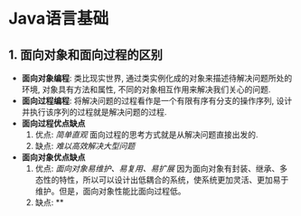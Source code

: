 # Java语言基础

## 1. 面向对象和面向过程的区别
- **面向对象编程**: 类比现实世界, 通过类实例化成的对象来描述待解决问题所处的环境, 对象具有方法和属性, 不同的对象相互作用来解决我们关心的问题.
- **面向过程编程**: 将解决问题的过程看作是一个有限有序有分支的操作序列, 设计并执行该序列的过程就是解决问题的过程.
- **面向过程优点缺点** 
    1. 优点: *简单直观* 面向过程的思考方式就是从解决问题直接出发的. 
    2. 缺点: *难以高效解决大型问题* 
- **面向对象优点缺点**
    1. 优点: *面向对象易维护、易复用、易扩展* 因为面向对象有封装、继承、多态性的特性，所以可以设计出低耦合的系统，使系统更加灵活、更加易于维护。但是，面向对象性能比面向过程低。
    2. 缺点: **
